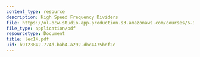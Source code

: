 ```yaml
---
content_type: resource
description: High Speed Frequency Dividers
file: https://ol-ocw-studio-app-production.s3.amazonaws.com/courses/6-976-high-speed-communication-circuits-and-systems-spring-2003/b9123842774dbab4a292dbc4475bdf2c_lec14.pdf
file_type: application/pdf
resourcetype: Document
title: lec14.pdf
uid: b9123842-774d-bab4-a292-dbc4475bdf2c
---
```

